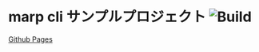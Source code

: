 # marp cli サンプルプロジェクト ![Build](https://github.com/koko-u/marp-example/actions/workflows/main.yml/badge.svg)

[Github Pages](https://koko-u.github.io/marp-example/marp.html)